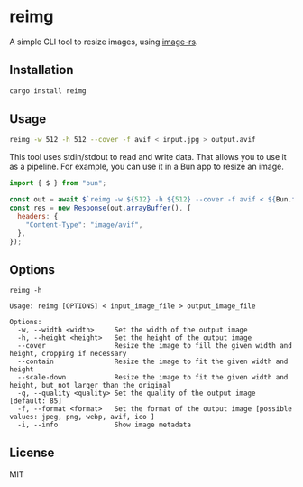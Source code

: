 # reimg

A simple CLI tool to resize images, using [image-rs](https://github.com/image-rs/image).

## Installation

```bash
cargo install reimg
```

## Usage

```bash
reimg -w 512 -h 512 --cover -f avif < input.jpg > output.avif
```

This tool uses stdin/stdout to read and write data. That allows you to use it as a pipeline. For example, you can use it in a Bun app to resize an image.

```js
import { $ } from "bun";

const out = await $`reimg -w ${512} -h ${512} --cover -f avif < ${Bun.file("input.jpg")}`;
const res = new Response(out.arrayBuffer(), {
  headers: {
    "Content-Type": "image/avif",
  },
});
```

## Options

```
reimg -h

Usage: reimg [OPTIONS] < input_image_file > output_image_file

Options:
  -w, --width <width>     Set the width of the output image
  -h, --height <height>   Set the height of the output image
  --cover                 Resize the image to fill the given width and height, cropping if necessary
  --contain               Resize the image to fit the given width and height
  --scale-down            Resize the image to fit the given width and height, but not larger than the original
  -q, --quality <quality> Set the quality of the output image [default: 85]
  -f, --format <format>   Set the format of the output image [possible values: jpeg, png, webp, avif, ico ]
  -i, --info              Show image metadata
```

## License

MIT
